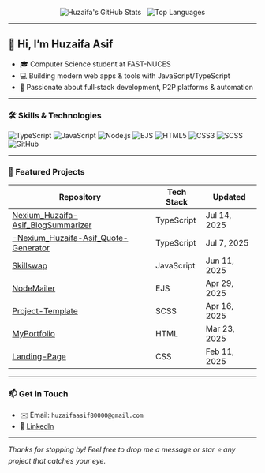 <!--
  README.md for GitHub Profile
  Place this file in the root of the repository named exactly "Huzzi122201"
-->

<p align="center">
  <img src="https://github-readme-stats.vercel.app/api?username=Huzzi122201&show_icons=true&theme=radical" alt="Huzaifa's GitHub Stats" />
  &nbsp;
  <img src="https://github-readme-stats.vercel.app/api/top-langs/?username=Huzzi122201&layout=compact&theme=radical" alt="Top Languages" />
</p>

---

## 👋 Hi, I’m Huzaifa Asif

- 🎓 Computer Science student at FAST-NUCES
- 💻 Building modern web apps & tools with JavaScript/TypeScript
- 🚀 Passionate about full‑stack development, P2P platforms & automation

---

### 🛠️ Skills & Technologies

<p>
  <img src="https://img.shields.io/badge/TypeScript-3178C6?style=for-the-badge&logo=typescript&logoColor=white" alt="TypeScript" />
  <img src="https://img.shields.io/badge/JavaScript-F7DF1E?style=for-the-badge&logo=javascript&logoColor=black" alt="JavaScript" />
  <img src="https://img.shields.io/badge/Node.js-339933?style=for-the-badge&logo=node.js&logoColor=white" alt="Node.js" />
  <img src="https://img.shields.io/badge/EJS-Orange?style=for-the-badge&logo=ejs&logoColor=white" alt="EJS" />
  <img src="https://img.shields.io/badge/HTML5-E34F26?style=for-the-badge&logo=html5&logoColor=white" alt="HTML5" />
  <img src="https://img.shields.io/badge/CSS3-1572B6?style=for-the-badge&logo=css3&logoColor=white" alt="CSS3" />
  <img src="https://img.shields.io/badge/SCSS-CC6699?style=for-the-badge&logo=sass&logoColor=white" alt="SCSS" />
  <img src="https://img.shields.io/badge/GitHub-181717?style=for-the-badge&logo=github&logoColor=white" alt="GitHub" />
</p>

---

### 📂 Featured Projects

| Repository                                            | Tech Stack         | Updated            |
| ----------------------------------------------------- | ------------------ | ------------------ |
| [Nexium_Huzaifa-Asif_BlogSummarizer](https://github.com/Huzzi122201/Nexium_Huzaifa-Asif_BlogSummarizer) | TypeScript         | Jul 14, 2025       |
| [-Nexium_Huzaifa-Asif_Quote-Generator](https://github.com/Huzzi122201/-Nexium_Huzaifa-Asif_Quote-Generator)  | TypeScript         | Jul  7, 2025       |
| [Skillswap](https://github.com/Huzzi122201/Skillswap)                       | JavaScript         | Jun 11, 2025       |
| [NodeMailer](https://github.com/Huzzi122201/NodeMailer)                     | EJS                | Apr 29, 2025       |
| [Project-Template](https://github.com/Huzzi122201/Project-Template)         | SCSS               | Apr 16, 2025       |
| [MyPortfolio](https://github.com/Huzzi122201/MyPortfolio)                   | HTML               | Mar 23, 2025       |
| [Landing-Page](https://github.com/Huzzi122201/Landing-Page)                 | CSS                | Feb 11, 2025       |

---

### 📫 Get in Touch

- ✉️ Email: `huzaifaasif80000@gmail.com`
- 🔗 [LinkedIn](https://www.linkedin.com/in/huzaifa-asif121)  
   

---

*Thanks for stopping by! Feel free to drop me a message or star ⭐ any project that catches your eye.*  
